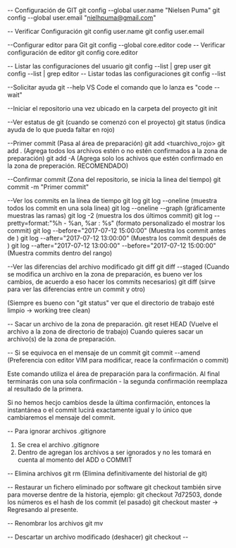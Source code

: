 -- Configuración de GIT
git config --global user.name "Nielsen Puma"
git config --global user.email "nielhpuma@gmail.com"

-- Verificar Configuración
git config user.name
git config user.email

--Configurar editor para Git
git config --global core.editor code
-- Verificar configuración de editor
git config core.editor

-- Listar las configuraciones del usuario
git config --list | grep user
git config --list | grep editor
-- Listar todas las configuraciones
git config --list

--Solicitar ayuda
git <comando> --help
VS Code el comando que lo lanza es "code --wait"

--Iniciar el repositorio una vez ubicado en la carpeta del proyecto
git init

--Ver estatus de git (cuando se comenzó con el proyecto)
git status (indica ayuda de lo que pueda faltar en rojo)

--Primer commit (Pasa al área de preparación)
git add <tuarchivo_rojo> 
git add . (Agrega todos los archivos estén o no estén confirmados a la zona de preparación)
git add -A (Agrega solo los achivos que estén confirmado en la zona de preperación. RECOMENDADO)

--Confirmar commit (Zona del repositorio, se inicia la linea del tiempo)
git commit -m "Primer commit"

--Ver los commits en la línea de tiempo
git log
git log --oneline (muestra todos los commit en una sola linea)
git log --oneline --graph (gráficamente muestras las ramas)
git log -2 (muestra los dos últimos commit)
git log --pretty=format:"%h - %an, %ar : %s" (formato personalizado el mostrar los commit)
git log  --before="2017-07-12 15:00:00" (Muestra los commit antes de <fecha>)
git log  --after="2017-07-12 13:00:00" (Muestra los commit después de <fecha>)
git log  --after="2017-07-12 13:00:00" --before="2017-07-12 15:00:00" (Muestra commits dentro del rango)

--Ver las diferencias del archivo modificado
git diff
git diff --staged (Cuando se modifica un archivo en la zona de preparación, es bueno ver los cambios, de acuerdo a eso hacer los commits necesarios)
git diff <idcommit> <idcommit> (sirve para ver las diferencias entre un commit y otro)

(Siempre es bueno con "git status" ver que el directorio de trabajo esté limpio -> working tree clean)

-- Sacar un archivo de la zona de preparación.
git reset HEAD <tuarchivo> (Vuelve el archivo a la zona de directorio de trabajo)
Cuando quieres sacar un archivo(s) de la zona de preparación.

-- Si se equivoca en el mensaje de un commit
git commit --amend (Preferencia con editor VIM para modificar, reace la confirmación o commit)

Este comando utiliza el área de preparación para la confirmación. Al final terminarás con una sola confirmación - la segunda confirmación reemplaza al resultado de la primera.

Si no hemos hecjo cambios desde la última confirmación, entonces la instantánea o el commit lucirá exactamente igual y lo único que cambiaremos el mensaje del commit.

-- Para ignorar archivos .gitignore
1. Se crea el archivo .gitignore
2. Dentro de agregan los archivos a ser ignorados y no les tomará en cuenta al momento del ADD o COMMIT

-- Elimina archivos
git rm (Elimina definitivamente del historial de git)

-- Restaurar un fichero eliminado por software
git checkout <tuarhivo>
también sirve para moverse dentre de la historia, ejemplo:
git checkout 7d72503, donde los números es el hash de los commit (el pasado)
git checkout master -> Regresando al presente.

-- Renombrar los archivos
git mv <tuarchivo> <nuevonombre>

-- Descartar un archivo modificado (deshacer)
git checkout -- <file>